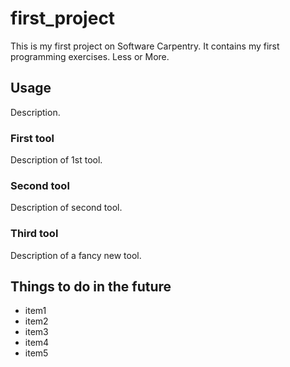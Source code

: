 # first_project
This is my first project on Software Carpentry.
It contains my first programming exercises. Less or More.

## Usage
Description.

### First tool
Description of 1st tool.

### Second tool
Description of second tool.

### Third tool
Description of a fancy new tool.

## Things to do in the future

- item1
- item2
- item3
- item4
- item5
